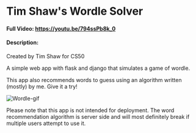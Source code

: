 # Tim Shaw's Wordle Solver
#### Full Video: https://youtu.be/794ssPb8k_0
#### Description:
Created by Tim Shaw for CS50

A simple web app with flask and django that simulates a game of wordle. 

This app also recommends words to guess using an algorithm written (mostly) by me. Give it a try!

![Wordle-gif](https://user-images.githubusercontent.com/70497517/163236322-0e83f774-5ca2-4b39-b3e0-a187a4d1dbb4.gif)

Please note that this app is not intended for deployment. The word recommendation algorithm is server side and will most definitely break if multiple users attempt to use it. 
